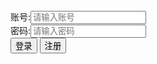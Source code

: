 <!DOCTYPE html>
<html>
	<head>
		<meta charset="UTF-8">
		<title></title>
	</head>
		账号:<input type="text" name="" id="Account" value="" placeholder="请输入账号"/><br>
		密码:<input type="password" name="" id="password" value="" placeholder="请输入密码"/><br>
		<button id="login">登录</button>
		<button id="logon">注册</button>
		<script type="text/javascript">
			
		</script>
	</body>
</html>
